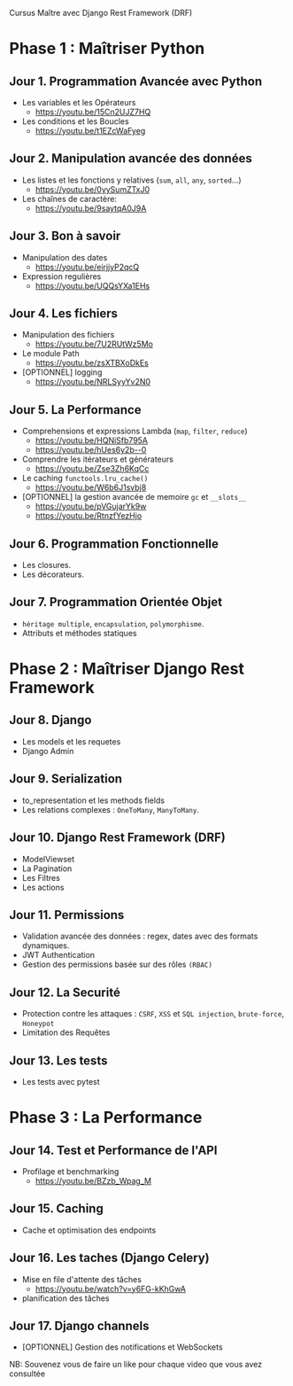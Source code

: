 Cursus Maître avec Django Rest Framework (DRF)

Phase 1 : Maîtriser Python
==========================
Jour 1. Programmation Avancée avec Python
-----------------------------------------
- Les variables et les Opérateurs
    - https://youtu.be/15Cn2UJZ7HQ
- Les conditions et les Boucles
    - https://youtu.be/t1EZcWaFyeg

Jour 2. Manipulation avancée des données
----------------------------------------
- Les listes et les fonctions y relatives (`sum`, `all`, `any`, `sorted`...)
    - https://youtu.be/0yySumZTxJ0
- Les chaînes de caractère:
    - https://youtu.be/9saytqA0J9A

Jour 3. Bon à savoir
--------------------
- Manipulation des dates
    - https://youtu.be/eirjjyP2qcQ
- Expression regulières
    - https://youtu.be/UQQsYXa1EHs

Jour 4. Les fichiers
--------------------
- Manipulation des fichiers
    - https://youtu.be/7U2RUtWz5Mo
- Le module Path
    - https://youtu.be/zsXTBXoDkEs
- [OPTIONNEL] logging
    - https://youtu.be/NRLSyyYv2N0

Jour 5. La Performance
----------------------
- Comprehensions et expressions Lambda (`map`, `filter`, `reduce`)
    - https://youtu.be/HQNiSfb795A
    - https://youtu.be/hUes6y2b--0
- Comprendre les itérateurs et générateurs
    - https://youtu.be/Zse3Zh6KqCc
- Le caching `functools.lru_cache()`
    - https://youtu.be/W6b6J1svbj8
- [OPTIONNEL] la gestion avancée de memoire `gc` et `__slots__`
    - https://youtu.be/pVGujarYk9w
    - https://youtu.be/RtnzfYezHjo

Jour 6. Programmation Fonctionnelle
-----------------------------------
- Les closures.
- Les décorateurs.

Jour 7. Programmation Orientée Objet
------------------------------------
- `héritage multiple`, `encapsulation`, `polymorphisme`.
- Attributs et méthodes statiques

Phase 2 : Maîtriser Django Rest Framework
=========================================
Jour 8. Django
--------------
- Les models et les requetes
- Django Admin

Jour 9. Serialization
---------------------
- to_representation et les methods fields
- Les relations complexes : `OneToMany`, `ManyToMany`.

Jour 10. Django Rest Framework (DRF)
------------------------------------
- ModelViewset
- La Pagination
- Les Filtres
- Les actions

Jour 11. Permissions
--------------------
- Validation avancée des données : regex, dates avec des formats dynamiques.
- JWT Authentication
- Gestion des permissions basée sur des rôles `(RBAC)`

Jour 12. La Securité
--------------------
- Protection contre les attaques : `CSRF`, `XSS` et `SQL injection`, `brute-force`, `Honeypot`
- Limitation des Requêtes

Jour 13. Les tests
------------------
- Les tests avec pytest

Phase 3 : La Performance
========================
Jour 14. Test et Performance de l'API
-------------------------------------
- Profilage et benchmarking
    - https://youtu.be/BZzb_Wpag_M

Jour 15. Caching
----------------
- Cache et optimisation des endpoints

Jour 16. Les taches (Django Celery)
------------------------------------
- Mise en file d'attente des tâches
    - https://youtu.be/watch?v=y6FG-kKhGwA
- planification des tâches

Jour 17. Django channels
------------------------
- [OPTIONNEL] Gestion des notifications et WebSockets

NB: Souvenez vous de faire un like pour chaque video que vous avez consultée
